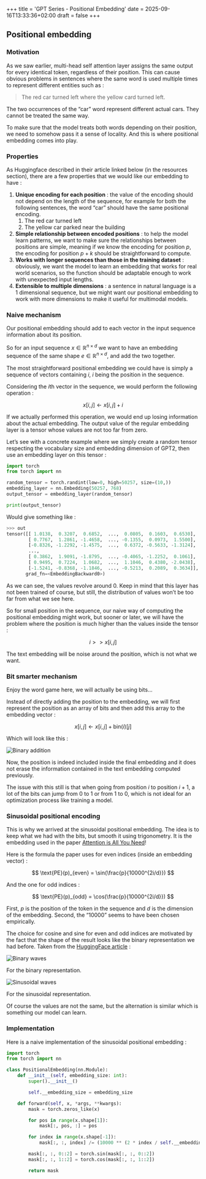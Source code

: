 +++
title = 'GPT Series - Positional Embedding'
date = 2025-09-16T13:33:36+02:00
draft = false
+++


## Positional embedding

### Motivation

As we saw earlier, multi-head self attention layer assigns the same output for every identical token, regardless of their position. This can cause obvious problems in sentences where the same word is used multiple times to represent different entities such as :

> The red car turned left where the yellow card turned left.
> 

The two occurrences of the “car” word represent different actual cars. They cannot be treated the same way.

To make sure that the model treats both words depending on their position, we need to somehow pass it a sense of locality. And this is where positional embedding comes into play.

### Properties

As Huggingface described in their article linked below (in the resources section), there are a few properties that we would like our embedding to have :

1. **Unique encoding for each position** : the value of the encoding should not depend on the length of the sequence, for example for both the following sentences, the word “car” should have the same positional encoding.
    1. The red car turned left
    2. The yellow car parked near the building
2. **Simple relationship between encoded positions** : to help the model learn patterns, we want to make sure the relationships between positions are simple, meaning if we know the encoding for position $p$, the encoding for position $p + k$ should be straightforward to compute.
3. **Works with longer sequences than those in the training dataset** : obviously, we want the model to learn an embedding that works for real world scenarios, so the function should be adaptable enough to work with unexpected input lengths.
4. **Extensible to multiple dimensions** : a sentence in natural language is a 1 dimensional sequence, but we might want our positional embedding to work with more dimensions to make it useful for multimodal models.

### Naive mechanism

Our positional embedding should add to each vector in the input sequence information about its position.

So for an input sequence $x \in \mathbb{R}^{n \times d}$ we want to have an embedding sequence of the same shape $e \in \mathbb{R}^{n \times d}$, and add the two together.

The most straightforward positional embedding we could have is simply a sequence of vectors containing $i$, $i$ being the position in the sequence.

Considering the $i$th vector in the sequence, we would perform the following operation :

$$
x[i, j] \leftarrow x[i, j] + i
$$

If we actually performed this operation, we would end up losing information about the actual embedding. The output value of the regular embedding layer is a tensor whose values are not too far from zero.

Let’s see with a concrete example where we simply create a random tensor respecting the vocabulary size and embedding dimension of GPT2, then use an embedding layer on this tensor :

```python
import torch
from torch import nn

random_tensor = torch.randint(low=0, high=50257, size=(10,))
embedding_layer = nn.Embedding(50257, 768)
output_tensor = embedding_layer(random_tensor)

print(output_tensor)
```

Would give something like :

```python
>>> out
tensor([[ 1.0138,  0.3207,  0.6852,  ...,  0.0805,  0.1603,  0.6530],
        [ 0.7767,  1.2861, -1.4658,  ..., -0.1355,  0.0973,  1.5500],
        [-0.8326, -1.2292, -1.4575,  ...,  0.6372, -0.5633, -1.3124],
        ...,
        [ 0.3862,  1.9091, -1.8795,  ..., -0.4065, -1.2252,  0.1061],
        [ 0.9495,  0.7224,  1.0682,  ...,  1.1046,  0.4380, -2.0438],
        [-1.5241, -0.8368, -1.1846,  ..., -0.5213,  0.2089,  0.3634]],
       grad_fn=<EmbeddingBackward0>)
```

As we can see, the values revolve around 0. Keep in mind that this layer has not been trained of course, but still, the distribution of values won’t be too far from what we see here.

So for small position in the sequence, our naive way of computing the positional embedding might work, but sooner or later, we will have the problem where the position is much higher than the values inside the tensor :

$$
i >> x[i, j]
$$

The text embedding will be noise around the position, which is not what we want.

### Bit smarter mechanism

Enjoy the word game here, we will actually be using bits…

Instead of directly adding the position to the embedding, we will first represent the position as an array of bits and then add this array to the embedding vector :

$$
x[i, j] \leftarrow x[i, j] + \text{bin}(i)[j]
$$

Which will look like this :

![Binary addition](/positional-embedding/bin.png)

Now, the position is indeed included inside the final embedding and it does not erase the information contained in the text embedding computed previously.

The issue with this still is that when going from position $i$ to position $i + 1$, a lot of the bits can jump from 0 to 1 or from 1 to 0, which is not ideal for an optimization process like training a model.

### Sinusoidal positional encoding

This is why we arrived at the sinusoidal positional embedding. The idea is to keep what we had with the bits, but smooth it using trigonometry. It is the embedding used in the paper [Attention is All You Need](https://arxiv.org/pdf/1706.03762)!

Here is the formula the paper uses for even indices (inside an embedding vector) :

$$
\text{PE}(p)_{even} = \sin(\frac{p}{10000^{2i/d}})
$$

And the one for odd indices :

$$
\text{PE}(p)_{odd} = \cos(\frac{p}{10000^{2i/d}})
$$

First, $p$ is the position of the token in the sequence and $d$ is the dimension of the embedding. Second, the “10000” seems to have been chosen empirically.

The choice for cosine and sine for even and odd indices are motivated by the fact that the shape of the result looks like the binary representation we had before. Taken from the [HuggingFace article](https://huggingface.co/blog/designing-positional-encoding) :

![Binary waves](/positional-embedding/sin1.png)

For the binary representation.

![Sinusoidal waves](/positional-embedding/sin2.png)

For the sinusoidal representation.

Of course the values are not the same, but the alternation is similar which is something our model can learn.

### Implementation

Here is a naive implementation of the sinusoidal positional embedding :

```python
import torch
from torch import nn

class PositionalEmbedding(nn.Module):
    def __init__(self, embedding_size: int):
        super().__init__()

        self.__embedding_size = embedding_size

    def forward(self, x, *args, **kwargs):
        mask = torch.zeros_like(x)

        for pos in range(x.shape[1]):
            mask[:, pos, :] = pos

        for index in range(x.shape[-1]):
            mask[:, :, index] /= (10000 ** (2 * index / self.__embedding_size))

        mask[:, :, 0::2] = torch.sin(mask[:, :, 0::2])
        mask[:, :, 1::2] = torch.cos(mask[:, :, 1::2])

        return mask
```
